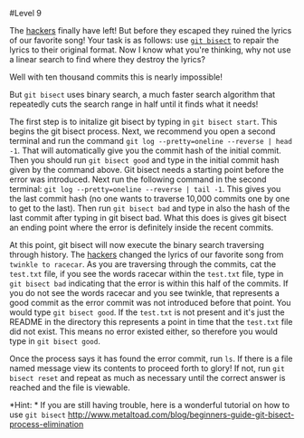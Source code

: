 #Level 9

The [hackers](http://en.wikipedia.org/wiki/Anonymous_%28group%29) finally have left!
But before they escaped they ruined the lyrics of our favorite song!
Your task is as follows: use [```git bisect```](http://git-scm.com/docs/git-bisect) to repair the lyrics to their original format.
Now I know what you're thinking, why not use a linear search to find where they destroy the lyrics?

Well with ten thousand commits this is nearly impossible!

But ```git bisect``` uses binary search, a much faster search algorithm that repeatedly cuts the search range in half until it finds what it needs!

The first step is to initalize git bisect by typing in ```git bisect start```.
This begins the git bisect process.
Next, we recommend you open a second terminal and run the command ```git log --pretty=oneline --reverse | head -1```.
That will automatically give you the commit hash of the initial commit.
Then you should run ```git bisect good``` and type in the initial commit hash given by the command above.
Git bisect needs a starting point before the error was introduced.
Next run the following command in the second terminal: ```git log --pretty=oneline --reverse | tail -1```.
This gives you the last commit hash (no one wants to traverse 10,000 commits one by one to get to the last).
Then run ```git bisect bad``` and type in also the hash of the last commit after typing in git bisect bad.
What this does is gives git bisect an ending point where the error is definitely inside the recent commits.

At this point, git bisect will now execute the binary search traversing through history.
The [hackers](http://en.wikipedia.org/wiki/Anonymous_%28group%29) changed the lyrics of our favorite song from ```twinkle to racecar```.
As you are traversing through the commits, cat the ```test.txt``` file,  if you see the words racecar within the ```test.txt``` file, type in ```git bisect bad``` indicating that the error is within this half of the commits.
If you do not see the words racecar and you see twinkle, that represents a good commit as the error commit was not introduced before that point. You would type ```git bisect good```. If the ```test.txt``` is not present and it's just the README in the directory this represents a point in time that the ```test.txt``` file did not exist.
This means no error existed either, so therefore you would type in ```git bisect good```.

Once the process says it has found the error commit, run ```ls```.
If there is a file named message view its contents to proceed forth to glory!
If not, run ```git bisect reset``` and repeat as much as necessary until the correct answer is reached and the file is viewable.

*Hint: * If you are still having trouble, here is a wonderful tutorial on how to use ```git bisect``` http://www.metaltoad.com/blog/beginners-guide-git-bisect-process-elimination
